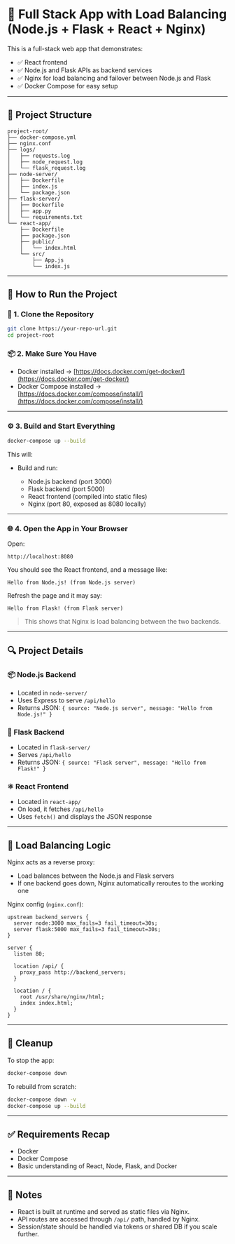 
# 🐳 Full Stack App with Load Balancing (Node.js + Flask + React + Nginx)

This is a full-stack web app that demonstrates:

* ✅ React frontend
* ✅ Node.js and Flask APIs as backend services
* ✅ Nginx for load balancing and failover between Node.js and Flask
* ✅ Docker Compose for easy setup

---

## 📁 Project Structure

```
project-root/
├── docker-compose.yml
├── nginx.conf
├── logs/
│   ├── requests.log
│   ├── node_request.log
│   └── flask_request.log
├── node-server/
│   ├── Dockerfile
│   ├── index.js
│   └── package.json
├── flask-server/
│   ├── Dockerfile
│   ├── app.py
│   └── requirements.txt
└── react-app/
    ├── Dockerfile
    ├── package.json
    ├── public/
    │   └── index.html
    └── src/
        ├── App.js
        └── index.js
```

---

## 🚀 How to Run the Project

### 🔧 1. Clone the Repository

```bash
git clone https://your-repo-url.git
cd project-root
```

### 📦 2. Make Sure You Have

* Docker installed → [https://docs.docker.com/get-docker/](https://docs.docker.com/get-docker/)
* Docker Compose installed → [https://docs.docker.com/compose/install/](https://docs.docker.com/compose/install/)

---

### ⚙️ 3. Build and Start Everything

```bash
docker-compose up --build
```

This will:

* Build and run:

  * Node.js backend (port 3000)
  * Flask backend (port 5000)
  * React frontend (compiled into static files)
  * Nginx (port 80, exposed as 8080 locally)

---

### 🌐 4. Open the App in Your Browser

Open:

```
http://localhost:8080
```

You should see the React frontend, and a message like:

```
Hello from Node.js! (from Node.js server)
```

Refresh the page and it may say:

```
Hello from Flask! (from Flask server)
```

> This shows that Nginx is load balancing between the two backends.

---

## 🔍 Project Details

### 📦 Node.js Backend

* Located in `node-server/`
* Uses Express to serve `/api/hello`
* Returns JSON: `{ source: "Node.js server", message: "Hello from Node.js!" }`

### 🐍 Flask Backend

* Located in `flask-server/`
* Serves `/api/hello`
* Returns JSON: `{ source: "Flask server", message: "Hello from Flask!" }`

### ⚛️ React Frontend

* Located in `react-app/`
* On load, it fetches `/api/hello`
* Uses `fetch()` and displays the JSON response

---

## 🔄 Load Balancing Logic

Nginx acts as a reverse proxy:

* Load balances between the Node.js and Flask servers
* If one backend goes down, Nginx automatically reroutes to the working one

Nginx config (`nginx.conf`):

```nginx
upstream backend_servers {
  server node:3000 max_fails=3 fail_timeout=30s;
  server flask:5000 max_fails=3 fail_timeout=30s;
}

server {
  listen 80;

  location /api/ {
    proxy_pass http://backend_servers;
  }

  location / {
    root /usr/share/nginx/html;
    index index.html;
  }
}
```

---

## 🧹 Cleanup

To stop the app:

```bash
docker-compose down
```

To rebuild from scratch:

```bash
docker-compose down -v
docker-compose up --build
```

---

## ✅ Requirements Recap

* Docker
* Docker Compose
* Basic understanding of React, Node, Flask, and Docker

---

## 📌 Notes

* React is built at runtime and served as static files via Nginx.
* API routes are accessed through `/api/` path, handled by Nginx.
* Session/state should be handled via tokens or shared DB if you scale further.
